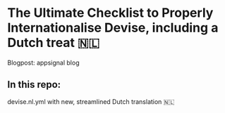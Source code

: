  # The Ultimate Checklist to Properly Internationalise Devise, including a Dutch treat 🇳🇱
 Blogpost: appsignal blog <add link>

## In this repo:

devise.nl.yml with new, streamlined Dutch translation 🇳🇱
